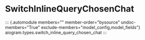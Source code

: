 # SwitchInlineQueryChosenChat

::: {.automodule members="" member-order="bysource" undoc-members="True" exclude-members="model_config,model_fields"}
aiogram.types.switch_inline_query_chosen_chat
:::
